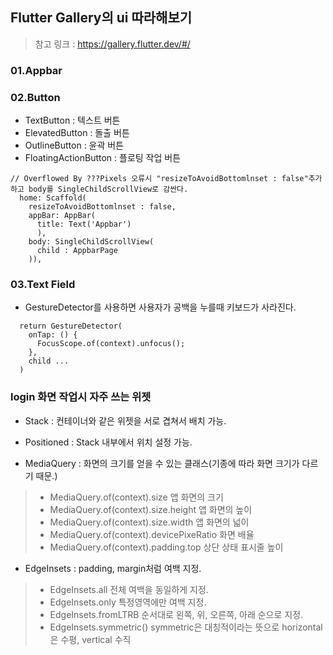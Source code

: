 ## Flutter Gallery의 ui 따라해보기
> 참고 링크 : https://gallery.flutter.dev/#/

### 01.Appbar

### 02.Button
* TextButton : 텍스트 버튼
* ElevatedButton : 돌출 버튼
* OutlineButton : 윤곽 버튼
* FloatingActionButton : 플로팅 작업 버튼
```
// Overflowed By ???Pixels 오류시 "resizeToAvoidBottomlnset : false"추가하고 body를 SingleChildScrollView로 감싼다.
  home: Scaffold(
    resizeToAvoidBottomlnset : false,
    appBar: AppBar(
      title: Text('Appbar')
      ),
    body: SingleChildScrollView(
      child : AppbarPage
    )),
```

### 03.Text Field
* GestureDetector를 사용하면 사용자가 공백을 누를때 키보드가 사라진다.
```
  return GestureDetector(
    onTap: () {
      FocusScope.of(context).unfocus();
    },
    child ...
  )
```

### login 화면 작업시 자주 쓰는 위젯
* Stack : 컨테이너와 같은 위젯을 서로 겹쳐서 배치 가능.
* Positioned : Stack 내부에서 위치 설정 가능.

* MediaQuery : 화면의 크기를 얻을 수 있는 클래스(기종에 따라 화면 크기가 다르기 때문.)
> - MediaQuery.of(context).size             앱 화면의 크기
> - MediaQuery.of(context).size.height      앱 화면의 높이
> - MediaQuery.of(context).size.width       앱 화면의 넓이
> - MediaQuery.of(context).devicePixeRatio  화면 배율
> - MediaQuery.of(context).padding.top      상단 상태 표시줄 높이

* EdgeInsets : padding, margin처럼 여백 지정.
> - EdgeInsets.all          전체 여백을 동일하게 지정.
> - EdgeInsets.only         특정영역에만 여백 지정.
> - EdgeInsets.fromLTRB     순서대로 왼쪽, 위, 오른쪽, 아래 순으로 지정.
> - EdgeInsets.symmetric()  symmetric은 대칭적이라는 뜻으로 horizontal은 수평, vertical 수직